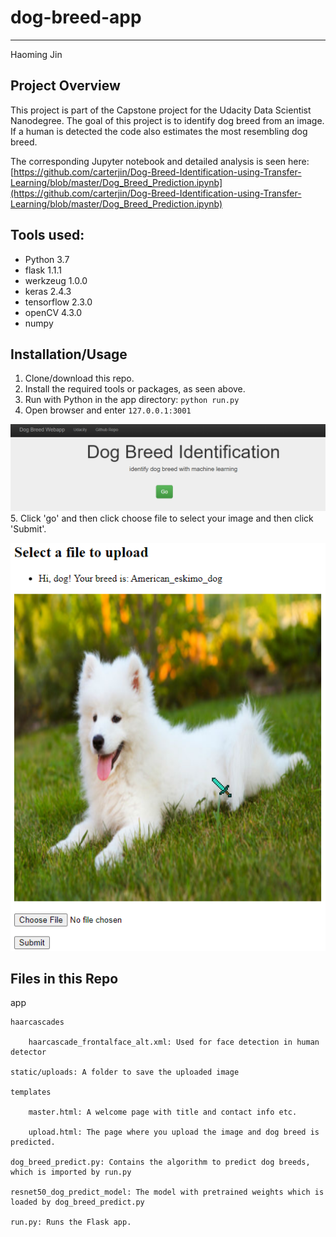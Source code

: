 # dog-breed-app
 
---
Haoming Jin

## Project Overview

This project is part of the Capstone project for the Udacity Data Scientist Nanodegree. The goal of this project is to identify dog breed from an image. If a human is detected the code also estimates the most resembling dog breed.

The corresponding Jupyter notebook and detailed analysis is seen here:
[https://github.com/carterjin/Dog-Breed-Identification-using-Transfer-Learning/blob/master/Dog_Breed_Prediction.ipynb](https://github.com/carterjin/Dog-Breed-Identification-using-Transfer-Learning/blob/master/Dog_Breed_Prediction.ipynb)

## Tools used:
- Python 3.7
- flask 1.1.1
- werkzeug 1.0.0
- keras 2.4.3
- tensorflow 2.3.0
- openCV 4.3.0
- numpy

## Installation/Usage
1. Clone/download this repo.
2. Install the required tools or packages, as seen above.
3. Run with Python in the app directory: ```python run.py```
4. Open browser and enter ```127.0.0.1:3001```

![](images/master_page.png)
5. Click 'go' and then click choose file to select your image and then click 'Submit'.

![](images/upload_page.png)

## Files in this Repo

app

    haarcascades
	
		haarcascade_frontalface_alt.xml: Used for face detection in human detector
		
	static/uploads: A folder to save the uploaded image
	
	templates
	
	    master.html: A welcome page with title and contact info etc.
		
		upload.html: The page where you upload the image and dog breed is predicted.
		
	dog_breed_predict.py: Contains the algorithm to predict dog breeds, which is imported by run.py
	
	resnet50_dog_predict_model: The model with pretrained weights which is loaded by dog_breed_predict.py
	
	run.py: Runs the Flask app.